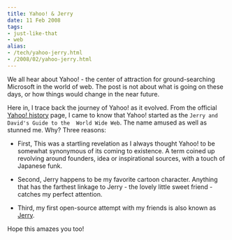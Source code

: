 ```yaml
---
title: Yahoo! & Jerry
date: 11 Feb 2008
tags: 
- just-like-that
- web
alias:
- /tech/yahoo-jerry.html
- /2008/02/yahoo-jerry.html
---
```


We all hear about Yahoo! - the center of attraction for ground-searching Microsoft 
in the world of web. The post is not about what is going on these days, or how things 
would change in the near future.

Here in, I trace back the journey of Yahoo! as it evolved. From the official 
<a href="http://docs.yahoo.com/info/misc/history.html" title="Yahoo! History">Yahoo! history</a> 
page, I came to know that Yahoo! started as the `Jerry and David's Guide to the 
World Wide Web`. The name amused as well as stunned me. Why? Three reasons:

* First, This was a startling revelation as I always thought Yahoo! to be somewhat 
synonymous of its coming to existence. A term coined up revolving around founders, 
idea or inspirational sources, with a touch of Japanese funk.

* Second, Jerry happens to be my favorite cartoon character. Anything that has 
the farthest linkage to Jerry - the lovely little sweet friend - catches my perfect 
attention.

* Third, my first open-source attempt with my friends is also known as 
<a href="http://jerry.sourceforge.net" title="Jerry">Jerry</a>.

Hope this amazes you too!